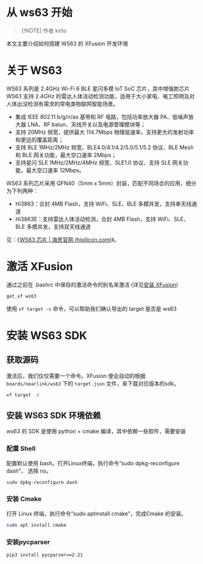 # 从 ws63 开始

> [!NOTE] 作者
> kirto

本文主要介绍如何搭建 WS63 的 XFusion 开发环境

# 关于 WS63

WS63 系列是 2.4GHz Wi-Fi 6 BLE 星闪多模 IoT SoC 芯片，其中增强款芯片 WS63 支持 2.4GHz 的雷达人体活动检测功能，适用于大小家电、电工照明及对人体出没检测有需求的常电类物联网智能场景。

- 集成 IEEE 802.11 b/g/n/ax 基带和 RF 电路，包括功率放大器 PA、低噪声放大器 LNA、RF balun、天线开关以及电源管理模块等；
- 支持 20MHz 频宽，提供最大 114.7Mbps 物理层速率，支持更大的发射功率和更远的覆盖距离；
- 支持 BLE 1MHz/2MHz 频宽、BLE4.0/4.1/4.2/5.0/5.1/5.2 协议、BLE Mesh 和 BLE 网关功能，最大空口速率 2Mbps；
- 支持星闪 SLE 1MHz/2MHz/4MHz 频宽、SLE1.0 协议、支持 SLE 网关功能，最大空口速率 12Mbps。

WS63 系列芯片采用 QFN40（5mm x 5mm）封装，匹配不同场合的应用，细分为下列两种：

- Hi3863：合封 4MB Flash，支持 WiFi、SLE、BLE 多模并发，支持单天线通道
- Hi3863E：支持雷达人体活动检测，合封 4MB Flash，支持 WiFi、SLE、BLE 多模并发，支持双天线通道

见：《[WS63 芯片 | 海思官网 (hisilicon.com)](https://www.hisilicon.com/cn/products/connectivity/short-range-IoT/wifi-nearlink-ble/Hi3863V100)》。

# 激活 XFusion

通过之前在 .bashrc 中保存的激活命令的别名来激活 (详见[安装 XFusion](preparation_with_linux.md#安装-xfusion))
```bash
get_xf ws63
```

使用 `xf target -s` 命令，可以帮助我们确认导出的 target 是否是 ws63

# 安装 WS63 SDK

## 获取源码

激活后，我们仅仅需要一个命令。XFusion 便会自动的根据 `boards/nearlink/ws63` 下的 `target.json` 文件，来下载对应版本的sdk。

```bash
xf target -d
```

## 安装 WS63 SDK 环境依赖

ws63 的 SDK 是使用 python + cmake 编译，其中依赖一些软件，需要安装

### 配置 Shell
配置默认使用 bash。打开Linux终端，执行命令“sudo dpkg-reconfigure dash”， 选择 no。
```bash
sudo dpkg-reconfigure dash
```

### 安装 Cmake
打开 Linux 终端，执行命令“sudo aptinstall cmake”，完成Cmake 的安装。
```bash
sudo apt install cmake
```

### 安装pycparser
```bash
pip3 install pycparser==2.21
```

